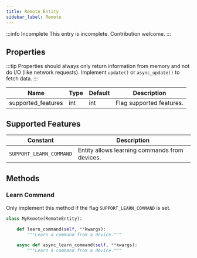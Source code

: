 ```yaml
---
title: Remote Entity
sidebar_label: Remote
---
```


:::info Incomplete
This entry is incomplete. Contribution welcome.
:::

## Properties

:::tip
Properties should always only return information from memory and not do I/O (like network requests). Implement `update()` or `async_update()` to fetch data.
:::

| Name | Type | Default | Description
| ---- | ---- | ------- | -----------
| supported_features | int | int | Flag supported features.

## Supported Features

| Constant | Description 
| -------- | -----------
| `SUPPORT_LEARN_COMMAND` | Entity allows learning commands from devices.

## Methods

### Learn Command

Only implement this method if the flag `SUPPORT_LEARN_COMMAND` is set.

```python
class MyRemote(RemoteEntity):

    def learn_command(self, **kwargs):
        """Learn a command from a device."""

    async def async_learn_command(self, **kwargs):
        """Learn a command from a device."""
```
